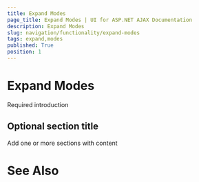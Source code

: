 ```yaml
---
title: Expand Modes
page_title: Expand Modes | UI for ASP.NET AJAX Documentation
description: Expand Modes
slug: navigation/functionality/expand-modes
tags: expand,modes
published: True
position: 1
---
```


# Expand Modes



Required introduction

## Optional section title

Add one or more sections with content

# See Also

